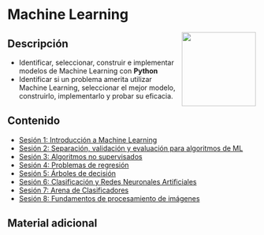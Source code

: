 # Machine Learning

<img src="https://yt3.googleusercontent.com/lZY_MNkC7nYjjR_hVTik6-fRLX1oXNG_rEFRL5hO6V_eUZ_gQ_Q2jfeUwVodY6MoqmapblHnuIk=s900-c-k-c0x00ffffff-no-rj" align="right" height="150" width="150">

## Descripción
- Identificar, seleccionar, construir e implementar modelos de Machine Learning con **Python**
- Identificar si un problema amerita utilizar Machine Learning, seleccionar el mejor modelo, construirlo, implementarlo y probar su eficacia.  

## Contenido

 - [Sesión 1: Introducción a Machine Learning ](Sesion01/README.md)
 - [Sesión 2: Separación, validación y evaluación para algoritmos de ML ](Sesion02/README.md)
 - [Sesión 3: Algoritmos no supervisados ](./Sesion-03)
 - [Sesión 4: Problemas de regresión ](./Sesion-04)
 - [Sesión 5: Árboles de decisión ](./Sesion-05)
 - [Sesión 6: Clasificación y Redes Neuronales Artificiales ](./Sesion-06)
 - [Sesión 7: Arena de Clasificadores ](./Sesion-07)
 - [Sesión 8: Fundamentos de procesamiento de imágenes ](./Sesion-08)

## Material adicional
